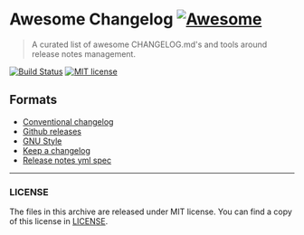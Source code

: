 # Awesome Changelog [![Awesome](https://awesome.re/badge.svg)](https://github.com/sindresorhus/awesome)
> A curated list of awesome CHANGELOG.md's and tools around release notes management.

[![Build Status](https://img.shields.io/travis/release-notes/awesome-changelog.svg)](https://travis-ci.org/release-notes/awesome-changelog)
[![MIT license](https://img.shields.io/github/license/release-notes/awesome-changelog.svg)](LICENSE)

## Formats

* [Conventional changelog](https://github.com/conventional-changelog/conventional-changelog)
* [Github releases](https://help.github.com/en/github/administering-a-repository/managing-releases-in-a-repository)
* [GNU Style](https://www.gnu.org/prep/standards/html_node/Style-of-Change-Logs.html)
* [Keep a changelog](keepachangelog.com)
* [Release notes yml spec](https://github.com/release-notes/release-notes-spec)

---

### LICENSE

The files in this archive are released under MIT license.
You can find a copy of this license in [LICENSE](LICENSE).

